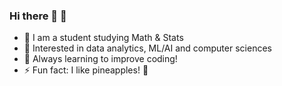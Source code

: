 ### Hi there 👋 :pineapple:

- :blue_book: I am a student studying Math & Stats 
- 🔭 Interested in data analytics, ML/AI and computer sciences
- 🌱 Always learning to improve coding! 
- ⚡ Fun fact: I like pineapples! :pineapple: 
 
